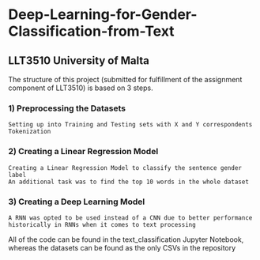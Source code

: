 # Deep-Learning-for-Gender-Classification-from-Text 
## LLT3510 University of Malta

The structure of this project (submitted for fulfillment of the assignment component of LLT3510) is based on 3 steps.
### 1) Preprocessing the Datasets
    Setting up into Training and Testing sets with X and Y correspondents 
    Tokenization 

### 2) Creating a Linear Regression Model 
    Creating a Linear Regression Model to classify the sentence gender label 
    An additional task was to find the top 10 words in the whole dataset

### 3) Creating a Deep Learning Model 
    A RNN was opted to be used instead of a CNN due to better performance historically in RNNs when it comes to text processing 
    
All of the code can be found in the text_classification Jupyter Notebook, whereas the datasets can be found as the only CSVs in the repository
